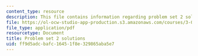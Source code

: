 ```yaml
---
content_type: resource
description: This file contains information regarding problem set 2 solutions.
file: https://ol-ocw-studio-app-production.s3.amazonaws.com/courses/3-044-materials-processing-spring-2013/ff9d5adcbafc16451f8e329865aba5e7_MIT3_044S13_pset2solns.pdf
file_type: application/pdf
resourcetype: Document
title: Problem set 2 solutions
uid: ff9d5adc-bafc-1645-1f8e-329865aba5e7
---
```

